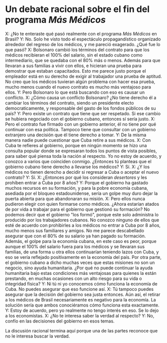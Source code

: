 # Un debate racional sobre el fin del programa _Más Médicos_

X: ¿No te enteraste qué pasó realmente con el programa _Más Médicos_ en Brasil?
Y: No. Solo he visto todo el espectáculo propagandístico organizado alrededor del regreso de los médicos, y me pareció exagerado. ¿Qué fue lo que pasó?
X: Bolsonaro cambió los términos del contrato para que los médicos recibieran el 100% del salario, sin el estado cubano como intermediario, que se quedaba con el 80% más o menos. Además para que llevaran a sus familias a vivir con ellos, e hicieran una prueba para demostrar que estaban capacitados. Esto me parece justo porque el empleador está en su derecho de exigir al trabajador una prueba de aptitud. No creo que los médicos tuvieran algún problema con hacer esa prueba, mucho menos cuando el nuevo contrato es mucho más ventajoso para ellos.
Y: Pero Bolsonaro lo que está buscando con eso es causar un conflicto.
X: ¿Cómo causa un conflicto Bolsonaro? ¿No tiene derecho él a cambiar los términos del contrato, siendo un presidente electo democraticamente, y responsable del gasto de los fondos públicos de su país?
Y: Pero existe un contrato que tiene que ser respetado. Si ese cambio se hubiera negociado con el gobierno cubano, entonces sí sería justo.
X: Pero el contrato fue firmado con un gobierno anterior, él no tiene por qué continuar con esa política. Tampoco tiene que consultar con un gobierno extranjero una decisión que él tiene derecho a tomar.
Y: De la misma manera nadie puede cuestionar que Cuba retire a sus médicos.
X: Con Cuba te refieres al gobierno, porque en ningún momento se hizo una consulta popular donde se expresaran todos los puntos de vista posibles, para saber qué piensa toda la nación al respecto. Yo no estoy de acuerdo, y conozco a varios que coinciden conmigo. ¿Entonces tú planteas que el gobierno cubano tiene derecho a llevarse los médicos?
Y: Sí.
X: ¿Y los médicos no tienen derecho a decidir si regresar a Cuba o aceptar el nuevo contrato?
Y: Sí.
X: ¿Entonces por qué los consideran _desertores_ y les prohíben entrar a Cuba por 8 años?
Y: Porque el gobierno ha gastado muchos recursos en su formación, y para la pobre economía cubana, asediada por el bloqueo estadounidense, sería un golpe muy duro dejar la puerta abierta para que abandonaran su misión.
X: Pero ellos nunca pudieron elegir con quien formarse como médicos. ¿Ahora estarían atados de por vida a trabajar para el gobierno que gestionó su formación? No podemos decir que el gobierno "los formó", porque este solo administra lo producido por los trabajadores cubanos. No conozco ninguno de ellos que esté de acuerdo con prohibirles a los médicos no entrar a Cuba por 8 años, mucho menos sus familiares y amigos. No me parece descabellado asegurar que con el 80% de su salario ya han pagado su formación. Además, el golpe para la economía cubana, en este caso es peor, porque aunque el 100% del salario fuera para los médicos y se llevaran sus familias, de una forma u otra ellos continuarían teniendo lazos con Cuba, y eso se vería reflejado positivamente en la economía del país. Por otra parte, el gobierno cubano a dicho muchas veces que estas misiones no son un negocio, sino ayuda humanitaria. ¿Por qué no puede continuar la ayuda humanitaria bajo estas condiciones más ventajosas para quienes la están prestando, en muchas ocasiones con un alto riesgo para su vida o integridad física?
Y: Ni tú ni yo conocemos cómo funciona la economía de Cuba. No puedes asegurar que eso funcione así.
X: Tú tampoco puedes asegurar que la decisión del gobierno sea justa entonces. Aún así, el retirar a los médicos de Brasil necesariamente es negativo para la economía. La solución sería que ambos conociéramos cómo funciona esta exactamente.
Y: Estoy de acuerdo, pero yo realmente no tengo interés en eso. Se lo dejo a los economistas.
X: ¿No te interesa saber la verdad al respecto?
Y: No, confío en las decisiones del gobierno en esos temas.

La discusión racional termina aquí porque una de las partes reconoce que no le interesa buscar la verdad.